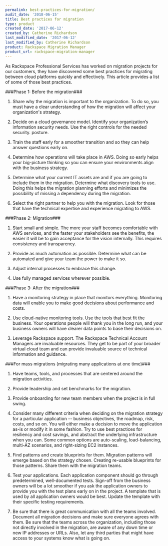 ```yaml
---
permalink: best-practices-for-migration/
audit_date: '2018-06-15'
title: Best practices for migration
type: product
created_date: '2017-06-12'
created_by: Catherine Richardson
last_modified_date: '2017-06-12'
last_modified_by: Catherine Richardson
product: Rackspace Migration Manager
product_url: rackspace-migration-manager
---
```


As Rackspace Professional Services has worked on migration projects for our
customers, they have discovered some best practices for migrating between cloud
platforms quickly and effectively. This article provides a list of some of
those best practices.


###Phase 1: Before the migration###

1. Share why the migration is important to the organization.
   To do so, you must have a clear understanding of how the migration will
   affect your organization's strategy.

2. Decide on a cloud governance model. Identify your organization’s
   information security needs. Use the right controls for the needed security.
   posture.

3. Train the staff early for a smoother transition and so they can help answer
   questions early on.

4. Determine how operations will take place in AWS. Doing so early helps your
   big-picture thinking so you can ensure your environments align with the
   business strategy.

5. Determine what your current IT assets are and if you are going to include
   them in the migration. Determine what discovery tools to use. Doing this
   helps the migration planning efforts and minimizes the possibility of
   missing a dependency during the migration.

6. Select the right partner to help you with the migration. Look
   for those that have the technical expertise and experience
   migrating to AWS.


###Phase 2: Migration###

1. Start small and simple. The more your staff becomes comfortable with AWS
   services, and the faster your stakeholders see the benefits, the easier it
   will be to gain acceptance for the vision internally. This requires
   consistency and transparency.

2. Provide as much automation as possible. Determine what can be automated and
   give your team the power to make it so.

3. Adjust internal processes to embrace this change.

4. Use fully managed services wherever possible.


###Phase 3: After the migration###

1. Have a monitoring strategy in place that monitors everything. Monitoring
   data will enable you to make good decisions about performance and costs.

2. Use cloud-native monitoring tools. Use the tools that best fit
   the business. Your operations people will thank you in the long run, and
   your business owners will have clearer data points to base their decisions
   on.

3. Leverage Rackspace support. The Rackspace Technical Account Managers are
   invaluable resources. They get to be part of your broader virtual cloud team
   and can provide invaluable source of technical information and guidance.


###For mass migrations (migrating many applications at one time)###

1. Have teams, tools, and processes that are centered around the migration
   activities.

2. Provide leadership and set benchmarks for the migration.

3. Provide onboarding for new team members when the project is in
   full swing.

4. Consider many different criteria when deciding on the migration strategy
   for a particular application -- business objectives, the roadmap,
   risk, costs, and so on. You will either make a decision to move the
   application as-is or modify it in some fashion. Try to use best practices
   for resiliency and cost savings, and abstract the underlying infrastructure
   when you can. Some common options are auto-scaling, load-balancing,
   multi-AZ scenarios, and right-sizing EC2 instances.

5. Find patterns and create blueprints for them. Migration patterns will
   emerge based on the strategy chosen. Creating re-usable blueprints for
   those patterns. Share them with the migration teams.

6. Test your applications. Each application component should go through
   predetermined, well-documented tests. Sign-off from the business owners
   will be a lot smoother if you ask the application owners to provide you
   with the test plans early on in the project. A template that is used by all
   application owners would be best. Update the template with their specific
   testing requirements.

7. Be sure that there is great communication with all the teams involved.
   Document all migration decisions and make sure everyone agrees with them.
   Be sure that the teams across the organization, including those not directly
   involved in the migration, are aware of any down time or new IP addresses or
   URLs. Also, let any third parties that might have access to your systems
   know what is going on.
